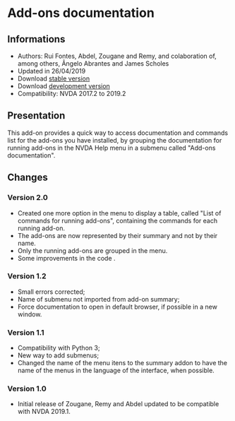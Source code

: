 ﻿
# Add-ons documentation #

## Informations ##
* Authors: Rui Fontes, Abdel, Zougane and Remy, and colaboration of, among others, Ângelo Abrantes and James Scholes
* Updated in 26/04/2019
* Download [stable version][1]
* Download [development version][2]
* Compatibility: NVDA 2017.2 to 2019.2

## Presentation ##
This add-on provides a quick way to access documentation and commands list for the add-ons you have installed, by grouping the documentation for running add-ons in the NVDA Help menu in a submenu called "Add-ons documentation".

## Changes ##

### Version 2.0 ###
* Created one more option in the menu to display a table, called "List of commands for running add-ons", containing the commands for each running add-on.
* The add-ons are now represented by their summary and not by their name.
* Only the running add-ons are grouped in the menu.
* Some improvements in the code .

### Version 1.2 ###
* Small errors corrected;
* Name of submenu not imported from add-on summary;
* Force documentation to open in default browser, if possible in a new window.

### Version 1.1 ###
* Compatibility with Python 3;
* New way to add submenus;
* Changed the name of the menu itens to the summary addon to have the name of the menus in the language of the interface, when possible.

### Version 1.0 ###
* Initial release of Zougane, Remy and Abdel updated to be compatible with NVDA 2019.1.

[1]: https://github.com/ruifontes/addonsHelp/releases/download/1.2/addonsHelp-1.2.nvda-addon
[2]: https://github.com/ruifontes/addonsHelp/releases/download/2.0/addonsHelp-2.0-dev.nvda-addon
